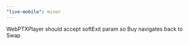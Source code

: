 ```yaml
---
"live-mobile": minor
---
```


WebPTXPlayer should accept softExit param so Buy navigates back to Swap

